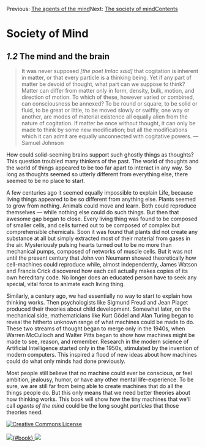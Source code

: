 <div class="chapnav">

<span class="prev">Previous: [The agents of the
mind](./som-1.1.html)</span><span class="next">Next: [The society of
mind](./som-1.3.html)</span><span
class="contents">[Contents](index.html)</span>
<div class="titlebar">

Society of Mind
===============

</div>

</div>

*1.2* The mind and the brain
----------------------------

> It was never supposed *\[the poet Imlac said\]* that cogitation is
> inherent in matter, or that every particle is a thinking being. Yet if
> any part of matter be devoid of thought, what part can we suppose to
> think? Matter can differ from matter only in form, density, bulk,
> motion, and direction of motion. To which of these, however varied or
> combined, can consciousness be annexed? To be round or square, to be
> solid or fluid, to be great or little, to be moved slowly or swiftly,
> one way or another, are modes of material existence all equally alien
> from the nature of cogitation. If matter be once without thought, it
> can only be made to think by some new modification; but all the
> modifications which it can admit are equally unconnected with
> cogitative powers. —Samuel Johnson

How could solid-seeming brains support such ghostly things as thoughts?
This question troubled many thinkers of the past. The world of thoughts
and the world of things appeared to be too far apart to interact in any
way. So long as thoughts seemed so utterly different from everything
else, there seemed to be no place to start.

A few centuries ago it seemed equally impossible to explain Life,
because living things appeared to be so different from anything else.
Plants seemed to grow from nothing. Animals could move and learn. Both
could reproduce themselves — while nothing else could do such things.
But then that awesome gap began to close. Every living thing was found
to be composed of smaller cells, and cells turned out to be composed of
complex but comprehensible chemicals. Soon it was found that plants did
not create any substance at all but simply extracted most of their
material from gases in the air. Mysteriously pulsing hearts turned out
to be no more than mechanical pumps, composed of networks of muscle
cells. But it was not until the present century that John von Neumann
showed theoretically how cell-machines could reproduce while, almost
independently, James Watson and Francis Crick discovered how each cell
actually makes copies of its own hereditary code. No longer does an
educated person have to seek any special, vital force to animate each
living thing.

Similarly, a century ago, we had essentially no way to start to explain
how thinking works. Then psychologists like Sigmund Freud and Jean
Piaget produced their theories about child development. Somewhat later,
on the mechanical side, mathematicians like Kurt Gödel and Alan Turing
began to reveal the hitherto unknown range of what machines could be
made to do. These two streams of thought began to merge only in the
1940s, when Warren McCulloch and Walter Pitts began to show how machines
might be made to see, reason, and remember. Research in the modern
science of Artificial Intelligence started only in the 1950s, stimulated
by the invention of modern computers. This inspired a flood of new ideas
about how machines could do what only minds had done previously.

Most people still believe that no machine could ever be conscious, or
feel ambition, jealousy, humor, or have any other mental
life-experience. To be sure, we are still far from being able to create
machines that do all the things people do. But this only means that we
need better theories about how thinking works. This book will show how
the tiny machines that we'll call *agents of the mind* could be the long
sought *particles* that those theories need.

<div class="footer">

[![Creative Commons
License](http://i.creativecommons.org/l/by-nc-sa/3.0/80x15.png)](http://creativecommons.org/licenses/by-nc-sa/3.0/deed.en_US)\
\
[![](./images/som_book.jpeg){#book}
![](./images/a_logo_17.gif)](http://www.amazon.com/gp/product/0671657135?ie=UTF8&camp=1789&creativeASIN=0671657135&linkCode=xm2&tag=marvinminsky)

</div>

